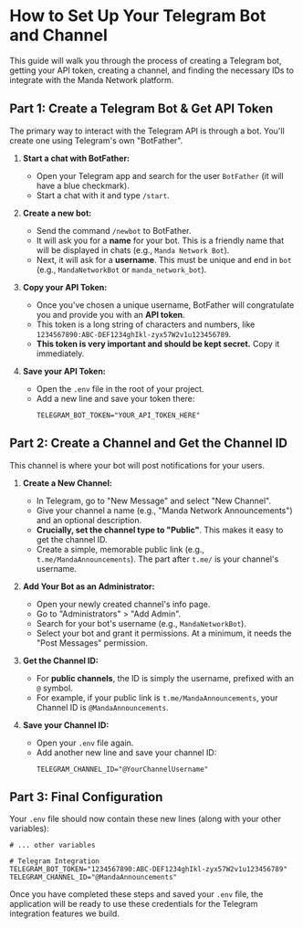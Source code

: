 
# How to Set Up Your Telegram Bot and Channel

This guide will walk you through the process of creating a Telegram bot, getting your API token, creating a channel, and finding the necessary IDs to integrate with the Manda Network platform.

## Part 1: Create a Telegram Bot & Get API Token

The primary way to interact with the Telegram API is through a bot. You'll create one using Telegram's own "BotFather".

1.  **Start a chat with BotFather:**
    *   Open your Telegram app and search for the user `BotFather` (it will have a blue checkmark).
    *   Start a chat with it and type `/start`.

2.  **Create a new bot:**
    *   Send the command `/newbot` to BotFather.
    *   It will ask you for a **name** for your bot. This is a friendly name that will be displayed in chats (e.g., `Manda Network Bot`).
    *   Next, it will ask for a **username**. This must be unique and end in `bot` (e.g., `MandaNetworkBot` or `manda_network_bot`).

3.  **Copy your API Token:**
    *   Once you've chosen a unique username, BotFather will congratulate you and provide you with an **API token**.
    *   This token is a long string of characters and numbers, like `1234567890:ABC-DEF1234ghIkl-zyx57W2v1u123456789`.
    *   **This token is very important and should be kept secret.** Copy it immediately.

4.  **Save your API Token:**
    *   Open the `.env` file in the root of your project.
    *   Add a new line and save your token there:
        ```env
        TELEGRAM_BOT_TOKEN="YOUR_API_TOKEN_HERE"
        ```

## Part 2: Create a Channel and Get the Channel ID

This channel is where your bot will post notifications for your users.

1.  **Create a New Channel:**
    *   In Telegram, go to "New Message" and select "New Channel".
    *   Give your channel a name (e.g., "Manda Network Announcements") and an optional description.
    *   **Crucially, set the channel type to "Public"**. This makes it easy to get the channel ID.
    *   Create a simple, memorable public link (e.g., `t.me/MandaAnnouncements`). The part after `t.me/` is your channel's username.

2.  **Add Your Bot as an Administrator:**
    *   Open your newly created channel's info page.
    *   Go to "Administrators" > "Add Admin".
    *   Search for your bot's username (e.g., `MandaNetworkBot`).
    *   Select your bot and grant it permissions. At a minimum, it needs the "Post Messages" permission.

3.  **Get the Channel ID:**
    *   For **public channels**, the ID is simply the username, prefixed with an `@` symbol.
    *   For example, if your public link is `t.me/MandaAnnouncements`, your Channel ID is `@MandaAnnouncements`.

4.  **Save your Channel ID:**
    *   Open your `.env` file again.
    *   Add another new line and save your channel ID:
        ```env
        TELEGRAM_CHANNEL_ID="@YourChannelUsername"
        ```

## Part 3: Final Configuration

Your `.env` file should now contain these new lines (along with your other variables):

```env
# ... other variables

# Telegram Integration
TELEGRAM_BOT_TOKEN="1234567890:ABC-DEF1234ghIkl-zyx57W2v1u123456789"
TELEGRAM_CHANNEL_ID="@MandaAnnouncements"
```

Once you have completed these steps and saved your `.env` file, the application will be ready to use these credentials for the Telegram integration features we build.
